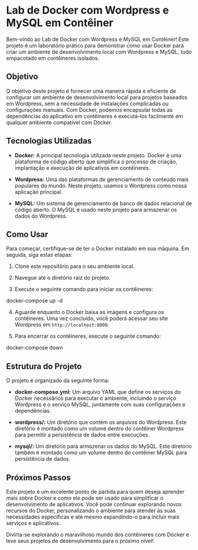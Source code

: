 # Lab de Docker com Wordpress e MySQL em Contêiner

Bem-vindo ao Lab de Docker com Wordpress e MySQL em Contêiner! Este projeto é um laboratório prático para demonstrar como usar Docker para criar um ambiente de desenvolvimento local com Wordpress e MySQL, tudo empacotado em contêineres isolados.

## Objetivo

O objetivo deste projeto é fornecer uma maneira rápida e eficiente de configurar um ambiente de desenvolvimento local para projetos baseados em Wordpress, sem a necessidade de instalações complicadas ou configurações manuais. Com Docker, podemos encapsular todas as dependências do aplicativo em contêineres e executá-los facilmente em qualquer ambiente compatível com Docker.

## Tecnologias Utilizadas

- **Docker:** A principal tecnologia utilizada neste projeto. Docker é uma plataforma de código aberto que simplifica o processo de criação, implantação e execução de aplicativos em contêineres.
  
- **Wordpress:** Uma das plataformas de gerenciamento de conteúdo mais populares do mundo. Neste projeto, usamos o Wordpress como nossa aplicação principal.

- **MySQL:** Um sistema de gerenciamento de banco de dados relacional de código aberto. O MySQL é usado neste projeto para armazenar os dados do Wordpress.

## Como Usar

Para começar, certifique-se de ter o Docker instalado em sua máquina. Em seguida, siga estas etapas:

1. Clone este repositório para o seu ambiente local.
   
2. Navegue até o diretório raiz do projeto.

3. Execute o seguinte comando para iniciar os contêineres:

docker-compose up -d


4. Aguarde enquanto o Docker baixa as imagens e configura os contêineres. Uma vez concluído, você poderá acessar seu site Wordpress em `http://localhost:8000`.

5. Para encerrar os contêineres, execute o seguinte comando:

docker-compose down

## Estrutura do Projeto

O projeto é organizado da seguinte forma:

- **docker-compose.yml:** Um arquivo YAML que define os serviços do Docker necessários para executar o ambiente, incluindo o serviço Wordpress e o serviço MySQL, juntamente com suas configurações e dependências.

- **wordpress/:** Um diretório que contém os arquivos do Wordpress. Este diretório é montado como um volume dentro do contêiner Wordpress para permitir a persistência de dados entre execuções.

- **mysql/:** Um diretório para armazenar os dados do MySQL. Este diretório também é montado como um volume dentro do contêiner MySQL para persistência de dados.

## Próximos Passos

Este projeto é um excelente ponto de partida para quem deseja aprender mais sobre Docker e como ele pode ser usado para simplificar o desenvolvimento de aplicativos. Você pode continuar explorando novos recursos do Docker, personalizando o ambiente para atender às suas necessidades específicas e até mesmo expandindo-o para incluir mais serviços e aplicativos.

Divirta-se explorando o maravilhoso mundo dos contêineres com Docker e leve seus projetos de desenvolvimento para o próximo nível!

